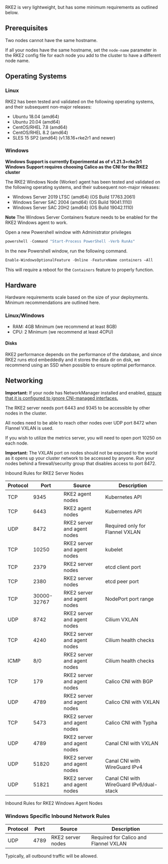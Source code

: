 RKE2 is very lightweight, but has some minimum requirements as outlined below.

## Prerequisites

Two nodes cannot have the same hostname.

If all your nodes have the same hostname, set the `node-name` parameter in the RKE2 config file for each node you add to the cluster to have a different node name.

## Operating Systems

### Linux
RKE2 has been tested and validated on the following operating systems, and their subsequent non-major releases:

*    Ubuntu 18.04 (amd64)
*    Ubuntu 20.04 (amd64)
*    CentOS/RHEL 7.8 (amd64)
*    CentOS/RHEL 8.2 (amd64)
*    SLES 15 SP2 (amd64) (v1.18.16+rke2r1 and newer)

### Windows
**Windows Support is currently Experimental as of v1.21.3+rke2r1**
**Windows Support requires choosing Calico as the CNI for the RKE2 cluster**

The RKE2 Windows Node (Worker) agent has been tested and validated on the following operating systems, and their subsequent non-major releases:

* Windows Server 2019 LTSC (amd64) (OS Build 17763.2061)
* Windows Server SAC 2004 (amd64) (OS Build 19041.1110)
* Windows Server SAC 20H2 (amd64) (OS Build 19042.1110)

**Note** The Windows Server Containers feature needs to be enabled for the RKE2 Windows agent to work.

Open a new Powershell window with Administrator privileges
```powershell
powershell -Command "Start-Process PowerShell -Verb RunAs"
```

In the new Powershell window, run the following command.
```powershell
Enable-WindowsOptionalFeature -Online -FeatureName containers –All
```

This will require a reboot for the `Containers` feature to properly function.

## Hardware

Hardware requirements scale based on the size of your deployments. Minimum recommendations are outlined here.

### Linux/Windows
*    RAM: 4GB Minimum (we recommend at least 8GB)
*    CPU: 2 Minimum (we recommend at least 4CPU)

#### Disks

RKE2 performance depends on the performance of the database, and since RKE2 runs etcd embeddedly and it stores the data dir on disk, we recommend using an SSD when possible to ensure optimal performance.

## Networking

**Important:** If your node has NetworkManager installed and enabled, [ensure that it is configured to ignore CNI-managed interfaces.](https://docs.rke2.io/known_issues/#networkmanager)

The RKE2 server needs port 6443 and 9345 to be accessible by other nodes in the cluster.

All nodes need to be able to reach other nodes over UDP port 8472 when Flannel VXLAN is used.

If you wish to utilize the metrics server, you will need to open port 10250 on each node.

**Important:** The VXLAN port on nodes should not be exposed to the world as it opens up your cluster network to be accessed by anyone. Run your nodes behind a firewall/security group that disables access to port 8472.

<figcaption>Inbound Rules for RKE2 Server Nodes</figcaption>

| Protocol | Port | Source | Description
|-----|-----|----------------|---|
| TCP | 9345 | RKE2 agent nodes | Kubernetes API
| TCP | 6443 | RKE2 agent nodes | Kubernetes API
| UDP | 8472 | RKE2 server and agent nodes | Required only for Flannel VXLAN
| TCP | 10250 | RKE2 server and agent nodes | kubelet
| TCP | 2379 | RKE2 server nodes | etcd client port
| TCP | 2380 | RKE2 server nodes | etcd peer port
| TCP | 30000-32767 | RKE2 server and agent nodes | NodePort port range
| UDP | 8742 | RKE2 server and agent nodes | Cilium VXLAN
| TCP | 4240 | RKE2 server and agent nodes | Cilium health checks
| ICMP | 8/0 | RKE2 server and agent nodes | Cilium health checks
| TCP | 179 | RKE2 server and agent nodes | Calico CNI with BGP
| UDP | 4789 | RKE2 server and agent nodes | Calico CNI with VXLAN
| TCP | 5473 | RKE2 server and agent nodes | Calico CNI with Typha
| UDP | 4789 | RKE2 server and agent nodes | Canal CNI with VXLAN
| UDP | 51820 | RKE2 server and agent nodes | Canal CNI with WireGuard IPv4
| UDP | 51821 | RKE2 server and agent nodes | Canal CNI with WireGuard IPv6/dual-stack

<figcaption>Inbound Rules for RKE2 Windows Agent Nodes</figcaption>

### Windows Specific Inbound Network Rules
| Protocol | Port | Source | Description
|-----|-----|----------------|---|
| UDP | 4789 | RKE2 server nodes | Required for Calico and Flannel VXLAN

Typically, all outbound traffic will be allowed.
